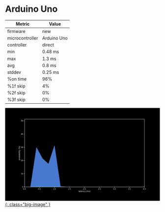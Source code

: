 # Arduino Uno

| Metric          | Value       |
| --------------- | ----------- |
| firmware        | new         |
| microcontroller | Arduino Uno |
| controller      | direct      |
| min             | 0.48 ms     |
| max             | 1.3 ms      |
| avg             | 0.8 ms      |
| stddev          | 0.25 ms     |
| %on time        | 96%         |
| %1f skip        | 4%          |
| %2f skip        | 0%          |
| %3f skip        | 0%          |

[![Graph](/assets/images/results/santroller_uno_direct_n.png){: class="big-image" }](/assets/images/results/santroller_uno_direct_n.png)
